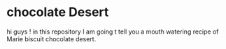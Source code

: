 # chocolate Desert 
hi guys ! in this repository I am going t tell you a mouth watering recipe of Marie biscuit chocolate desert.
